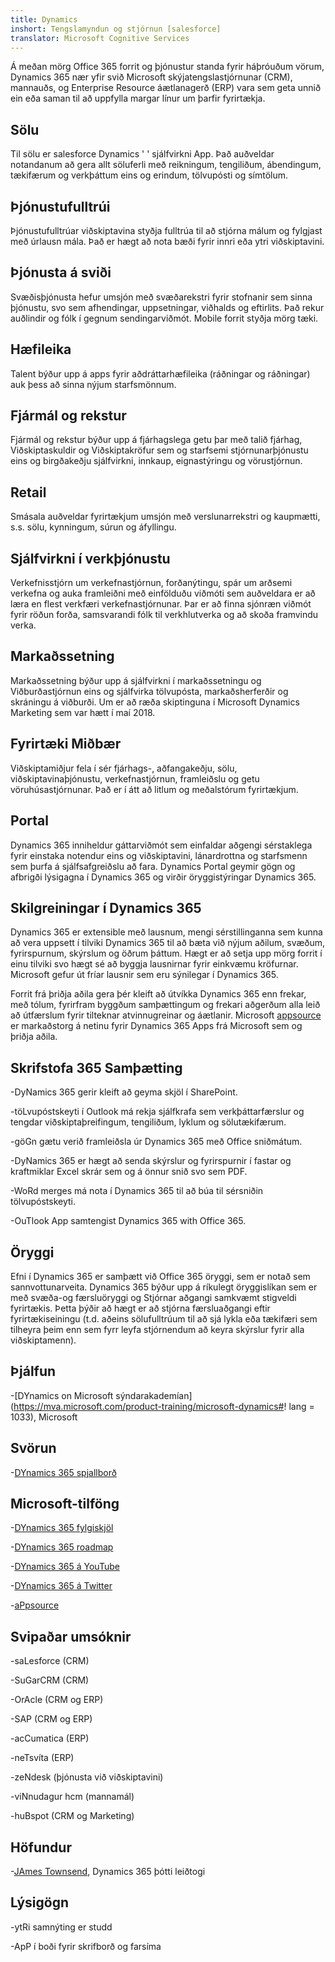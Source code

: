 ```yaml
---
title: Dynamics
inshort: Tengslamyndun og stjórnun [salesforce]
translator: Microsoft Cognitive Services
---
```



Á meðan mörg Office 365 forrit og þjónustur standa fyrir háþróuðum vörum, Dynamics 365 nær yfir svið Microsoft skýjatengslastjórnunar (CRM), mannauðs, og Enterprise Resource áætlanagerð (ERP) vara sem geta unnið ein eða saman til að uppfylla margar línur um þarfir fyrirtækja.

Sölu
---------

Til sölu er salesforce Dynamics ' ' sjálfvirkni App.  Það auðveldar notandanum að gera allt söluferli með reikningum, tengiliðum, ábendingum, tækifærum og verkþáttum eins og erindum, tölvupósti og símtölum. 

Þjónustufulltrúi
---------

Þjónustufulltrúar viðskiptavina styðja fulltrúa til að stjórna málum og fylgjast með úrlausn mála.  Það er hægt að nota bæði fyrir innri eða ytri viðskiptavini. 

Þjónusta á sviði
---------

Svæðisþjónusta hefur umsjón með svæðarekstri fyrir stofnanir sem sinna þjónustu, svo sem afhendingar, uppsetningar, viðhalds og eftirlits.  Það rekur auðlindir og fólk í gegnum sendingarviðmót.  Mobile forrit styðja mörg tæki. 

Hæfileika
---------

Talent býður upp á apps fyrir aðdráttarhæfileika (ráðningar og ráðningar) auk þess að sinna nýjum starfsmönnum. 

Fjármál og rekstur
---------

Fjármál og rekstur býður upp á fjárhagslega getu þar með talið fjárhag, Viðskiptaskuldir og Viðskiptakröfur sem og starfsemi stjórnunarþjónustu eins og birgðakeðju sjálfvirkni, innkaup, eignastýringu og vörustjórnun. 

Retail
---------

Smásala auðveldar fyrirtækjum umsjón með verslunarrekstri og kaupmætti, s.s. sölu, kynningum, súrun og áfyllingu. 

Sjálfvirkni í verkþjónustu
---------

Verkefnisstjórn um verkefnastjórnun, forðanýtingu, spár um arðsemi verkefna og auka framleiðni með einfölduðu viðmóti sem auðveldara er að læra en flest verkfæri verkefnastjórnunar.  Þar er að finna sjónræn viðmót fyrir röðun forða, samsvarandi fólk til verkhlutverka og að skoða framvindu verka. 

Markaðssetning
---------

Markaðssetning býður upp á sjálfvirkni í markaðssetningu og Viðburðastjórnun eins og sjálfvirka tölvupósta, markaðsherferðir og skráningu á viðburði. Um er að ræða skiptinguna í Microsoft Dynamics Marketing sem var hætt í maí 2018.

Fyrirtæki Miðbær
---------

Viðskiptamiðjur fela í sér fjárhags-, aðfangakeðju, sölu, viðskiptavinaþjónustu, verkefnastjórnun, framleiðslu og getu vöruhúsastjórnunar. Það er í átt að litlum og meðalstórum fyrirtækjum.

Portal
---------

Dynamics 365 inniheldur gáttarviðmót sem einfaldar aðgengi sérstaklega fyrir einstaka notendur eins og viðskiptavini, lánardrottna og starfsmenn sem þurfa á sjálfsafgreiðslu að fara.  Dynamics Portal geymir gögn og afbrigði lýsigagna í Dynamics 365 og virðir öryggistýringar Dynamics 365. 

Skilgreiningar í Dynamics 365
---------

Dynamics 365 er extensible með lausnum, mengi sérstillinganna sem kunna að vera uppsett í tilviki Dynamics 365 til að bæta við nýjum aðilum, svæðum, fyrirspurnum, skýrslum og öðrum þáttum.  Hægt er að setja upp mörg forrit í einu tilviki svo hægt sé að byggja lausnirnar fyrir einkvæmu kröfurnar. Microsoft gefur út fríar lausnir sem eru sýnilegar í Dynamics 365. 

Forrit frá þriðja aðila gera þér kleift að útvíkka Dynamics 365 enn frekar, með tólum, fyrirfram byggðum samþættingum og frekari aðgerðum alla leið að útfærslum fyrir tilteknar atvinnugreinar og áætlanir. Microsoft [appsource](https://appsource.microsoft.com/en-US/) er markaðstorg á netinu fyrir Dynamics 365 Apps frá Microsoft sem og þriðja aðila. 


Skrifstofa 365 Samþætting
---------

-DyNamics 365 gerir kleift að geyma skjöl í SharePoint.

-töLvupóstskeyti í Outlook má rekja sjálfkrafa sem verkþáttarfærslur og tengdar viðskiptaþreifingum, tengiliðum, lyklum og sölutækifærum. 

-göGn gætu verið framleiðsla úr Dynamics 365 með Office sniðmátum. 

-DyNamics 365 er hægt að senda skýrslur og fyrirspurnir í fastar og kraftmiklar Excel skrár sem og á önnur snið svo sem PDF. 

-WoRd merges má nota í Dynamics 365 til að búa til sérsniðin tölvupóstskeyti. 

-OuTlook App samtengist Dynamics 365 with Office 365. 


Öryggi
---------

Efni í Dynamics 365 er samþætt við Office 365 öryggi, sem er notað sem sannvottunarveita.  Dynamics 365 býður upp á ríkulegt öryggislíkan sem er með svæða-og færsluöryggi og Stjórnar aðgangi samkvæmt stigveldi fyrirtækis.  Þetta þýðir að hægt er að stjórna færsluaðgangi eftir fyrirtækiseiningu (t.d. aðeins sölufulltrúum til að sjá lykla eða tækifæri sem tilheyra þeim enn sem fyrr leyfa stjórnendum að keyra skýrslur fyrir alla viðskiptamenn).

Þjálfun
---------

-[DYnamics on Microsoft sýndarakademían](https://mva.microsoft.com/product-training/microsoft-dynamics#! lang = 1033), Microsoft

Svörun
---------

-[DYnamics 365 spjallborð](http:/2.com)

Microsoft-tilföng
---------

-[DYnamics 365 fylgiskjöl](http:/3.com)

-[DYnamics 365 roadmap](http:/4.com)

-[DYnamics 365 á YouTube](http:/5com)

-[DYnamics 365 á Twitter](http:/6.com)

-[aPpsource](http:/7.com)

Svipaðar umsóknir
--------------------

-saLesforce (CRM)

-SuGarCRM (CRM)

-OrAcle (CRM og ERP)

-SAP (CRM og ERP)

-acCumatica (ERP)

-neTsvíta (ERP)

-zeNdesk (þjónusta við viðskiptavini)

-viNnudagur hcm (mannamál)

-huBspot (CRM og Marketing)

Höfundur
---------

-[JAmes Townsend](http:/8.com), Dynamics 365 þótti leiðtogi

Lýsigögn
--------

-ytRi samnýting er studd

-ApP í boði fyrir skrifborð og farsíma


